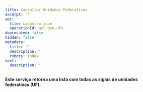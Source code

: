 ```yaml
---
title: Consultar Unidades Federativas
excerpt: ''
api:
  file: cadastro.json
  operationId: get_geo-ufs
deprecated: false
hidden: false
metadata:
  title: ''
  description: ''
  robots: index
next:
  description: ''
---
```

**Este serviço retorna uma lista com todas as siglas de unidades federativas (UF).**